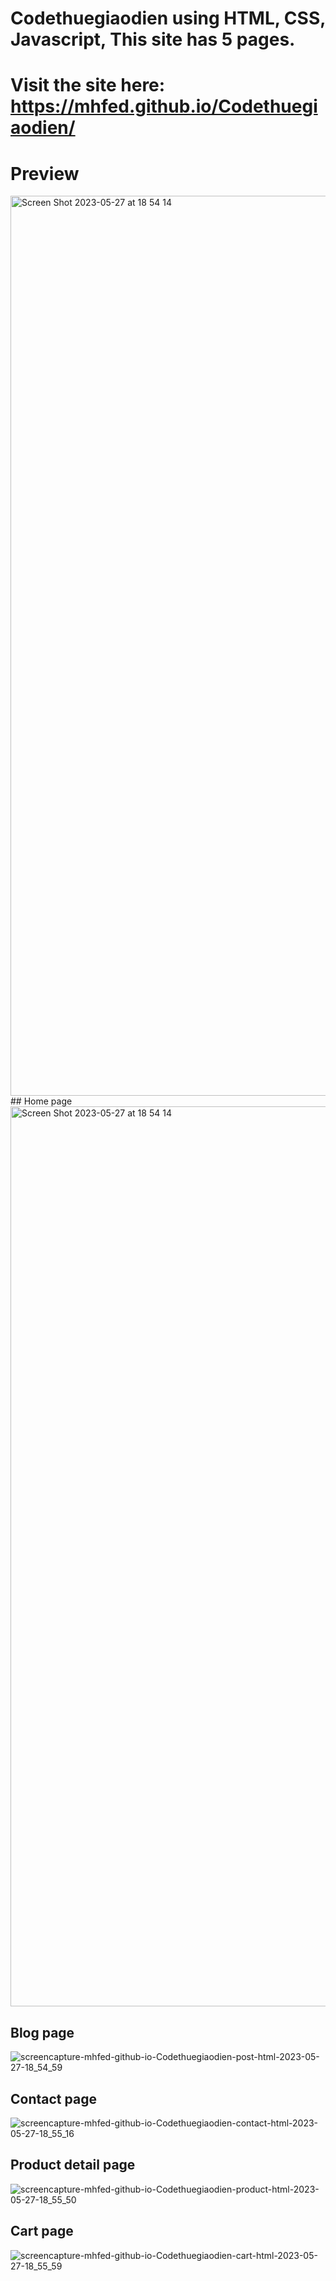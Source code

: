 # Codethuegiaodien using HTML, CSS, Javascript, This site has 5 pages.
# Visit the site here: https://mhfed.github.io/Codethuegiaodien/

# Preview
<img width="1440" alt="Screen Shot 2023-05-27 at 18 54 14" src="https://github.com/mhfed/Codethuegiaodien/assets/99587167/d39861cb-dcf6-4b3f-8acf-2ed55fccb31d">
## Home page
<img width="1440" alt="Screen Shot 2023-05-27 at 18 54 14" src="https://github.com/mhfed/Codethuegiaodien/assets/99587167/af8cbeb7-2f7a-4179-a150-07e5c428f5e5">

## Blog page
![screencapture-mhfed-github-io-Codethuegiaodien-post-html-2023-05-27-18_54_59](https://github.com/mhfed/Codethuegiaodien/assets/99587167/2385d1f2-6562-47b8-bf21-00d5bac703ff)
## Contact page
![screencapture-mhfed-github-io-Codethuegiaodien-contact-html-2023-05-27-18_55_16](https://github.com/mhfed/Codethuegiaodien/assets/99587167/16eec4c2-0fc4-4463-8905-3d4620af6c28)
## Product detail page
![screencapture-mhfed-github-io-Codethuegiaodien-product-html-2023-05-27-18_55_50](https://github.com/mhfed/Codethuegiaodien/assets/99587167/f575f34b-403c-4c55-ac5f-8ea52f1ba14f)
## Cart page
![screencapture-mhfed-github-io-Codethuegiaodien-cart-html-2023-05-27-18_55_59](https://github.com/mhfed/Codethuegiaodien/assets/99587167/2133ac7d-9636-47a6-b4a2-72a021ea3b8d)
